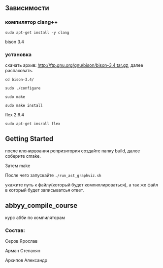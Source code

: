 ## Зависимости
### компилятор clang++

`sudo apt-get install -y clang`

bison 3.4
### установка
скачать архив: http://ftp.gnu.org/gnu/bison/bison-3.4.tar.gz, далее распаковать.

`cd bison-3.4/`

`sudo ./configure`

`sudo make`

`sudo make install`

flex 2.6.4

`sudo apt-get insrall flex`

## Getting Started
после клонирвоания репризитория создайте папку build, далее соберите cmake. 

Затем make

После чего запускайте
`./run_ast_graphviz.sh`

укажите путь к файлу(который будет компиллироваться), а так же файл в который будет записыватсья ответ.

## abbyy_compile_course
курс абби по компиляторам
### Состав:
Серов Ярослав

Арман Степанян

Архипов Александр
